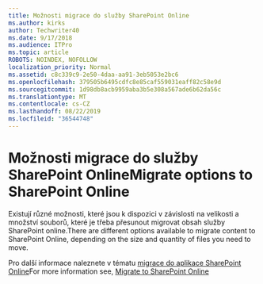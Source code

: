 ```yaml
---
title: Možnosti migrace do služby SharePoint Online
ms.author: kirks
author: Techwriter40
ms.date: 9/17/2018
ms.audience: ITPro
ms.topic: article
ROBOTS: NOINDEX, NOFOLLOW
localization_priority: Normal
ms.assetid: c8c339c9-2e50-4daa-aa91-3eb5053e2bc6
ms.openlocfilehash: 379505b6495cdfc8e85caf559031eaff82c58e9d
ms.sourcegitcommit: 1d98db8acb9959aba3b5e308a567ade6b62da56c
ms.translationtype: MT
ms.contentlocale: cs-CZ
ms.lasthandoff: 08/22/2019
ms.locfileid: "36544748"
---
```

# <a name="migrate-options-to-sharepoint-online"></a><span data-ttu-id="ca65c-102">Možnosti migrace do služby SharePoint Online</span><span class="sxs-lookup"><span data-stu-id="ca65c-102">Migrate options to SharePoint Online</span></span>

<span data-ttu-id="ca65c-103">Existují různé možnosti, které jsou k dispozici v závislosti na velikosti a množství souborů, které je třeba přesunout migrovat obsah služby SharePoint online.</span><span class="sxs-lookup"><span data-stu-id="ca65c-103">There are different options available to migrate content to SharePoint Online, depending on the size and quantity of files you need to move.</span></span>
  
<span data-ttu-id="ca65c-104">Pro další informace naleznete v tématu [migrace do aplikace SharePoint Online](https://go.microsoft.com/fwlink/?linkid-2022029)</span><span class="sxs-lookup"><span data-stu-id="ca65c-104">For more information see, [Migrate to SharePoint Online](https://go.microsoft.com/fwlink/?linkid-2022029)</span></span>
  

